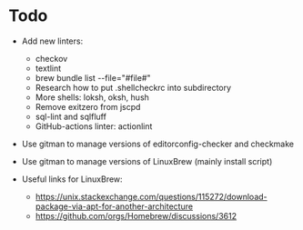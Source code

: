 # Todo

- Add new linters:
  - checkov
  - textlint
  - brew bundle list --file="#file#"
  - Research how to put .shellcheckrc into subdirectory
  - More shells: loksh, oksh, hush
  - Remove exitzero from jscpd
  - sql-lint and sqlfluff
  - GitHub-actions linter: actionlint

- Use gitman to manage versions of editorconfig-checker and checkmake
- Use gitman to manage versions of LinuxBrew (mainly install script)

- Useful links for LinuxBrew:
  - <https://unix.stackexchange.com/questions/115272/download-package-via-apt-for-another-architecture>
  - <https://github.com/orgs/Homebrew/discussions/3612>
